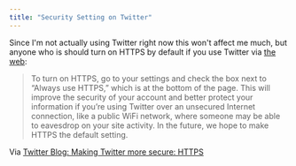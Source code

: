 ```yaml
---
title: "Security Setting on Twitter"
---
```

<p>Since I'm not actually using Twitter right now this won't affect me much, but anyone who is should turn on HTTPS by default if you use Twitter via <a href="http://www.twitter.com">the web</a>:</p>
<blockquote><p>To turn on HTTPS, go to your settings and check the box next to “Always use HTTPS,” which is at the bottom of the page. This will improve the security of your account and better protect your information if you’re using Twitter over an unsecured Internet connection, like a public WiFi network, where someone may be able to eavesdrop on your site activity. In the future, we hope to make HTTPS the default setting.</p></blockquote>
<p>Via <a href="http://blog.twitter.com/2011/03/making-twitter-more-secure-https.html">Twitter Blog: Making Twitter more secure: HTTPS</a></p>
